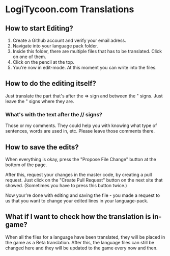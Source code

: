# LogiTycoon.com Translations


## How to start Editing?
1. Create a Github account and verify your email adress.
2. Navigate into your language pack folder.
3. Inside this folder, there are multiple files that has to be translated. Click on one of them.
4. Click on the pencil at the top.
5. You're now in edit-mode. At this moment you can write into the files.

## How to do the editing itself?
Just translate the part that's after the => sign and between the " signs. Just leave the " signs where they are.

### What's with the text after the // signs?
Those or my comments. They could help you with knowing what type of sentences, words are used in, etc. Please leave those comments there.

## How to save the edits?

When everything is okay, press the "Propose File Change" button at the bottom of the page.

After this, request your changes in the master code, by creating a pull request. Just click on the "Create Pull Request" button on the next site that showed. (Sometimes you have to press this button twice.)

Now your're done with editing and saving the file - you made a request to us that you want to change your edited lines in your language-pack. 

## What if I want to check how the translation is in-game? ##
When all the files for a language have been translated, they will be placed in the game as a Beta translation. After this, the language files can still be changed here and they will be updated to the game every now and then.
